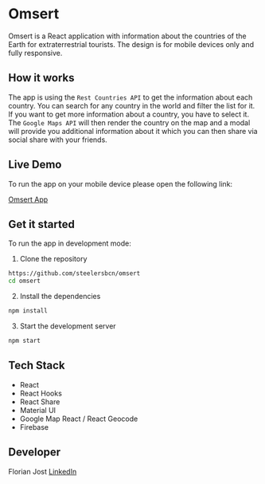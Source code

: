 # Omsert

Omsert is a React application with information about the countries of the ​Earth for extraterrestrial tourists. The design is for mobile devices only and fully responsive.


## How it works

The app is using the `Rest Countries API` to get the information about each country. You can search for any country in the world and filter the list for it. If you want to get more information about a country, you have to select it. The `Google Maps API` will then render the country on the map and a modal will provide you additional information about it which you can then share via social share with your friends.

## Live Demo
To run the app on your mobile device please open the following link:

[Omsert App](https://omsert-bc456.web.app/)

## Get it started
To run the app in development mode:

1. Clone the repository
```bash
https://github.com/steelersbcn/omsert
cd omsert
```
2. Install the dependencies

```bash
npm install
```
3. Start the development server

```bash
npm start
```

## Tech Stack
* React
* React Hooks
* React Share
* Material UI
* Google Map React / React Geocode
* Firebase

## Developer
Florian Jost [LinkedIn](https://www.linkedin.com/in/fjost/)
